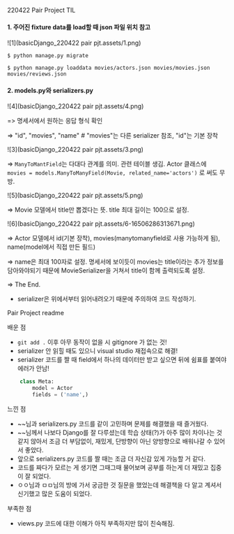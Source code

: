 220422 Pair Project TIL



#### 1. 주어진 fixture data를 load할 때 json 파일 위치 참고

![1](basicDjango_220422 pair pjt.assets/1.png)

```
$ python manage.py migrate

$ python manage.py loaddata movies/actors.json movies/movies.json movies/reviews.json
```



#### 2. models.py와 serializers.py

![4](basicDjango_220422 pair pjt.assets/4.png)

=> 명세서에서 원하는 응답 형식 확인

=> "id", "movies", "name"        # "movies"는 다른 serializer 참조, "id"는 기본 장착



![3](basicDjango_220422 pair pjt.assets/3.png)

=> ```ManyToMantField```는 다대다 관계를 의미. 관련 테이블 생김. Actor 클래스에 ```movies = models.ManyToManyField(Movie, related_name='actors')``` 로 써도 무방.



![5](basicDjango_220422 pair pjt.assets/5.png)

=> Movie 모델에서 title만 뽑겠다는 뜻. title 최대 길이는 100으로 설정.



![6](basicDjango_220422 pair pjt.assets/6-16506286313671.png)

=> Actor 모델에서 id(기본 장착), movies(manytomanyfield로 사용 가능하게 됨), name(model에서 직접 만든 필드)

=> name은 최대 100자로 설정. 명세서에 보이듯이 movies는 title이라는 추가 정보를 담아와야되기 때문에 MovieSerializer을 거쳐서 title이 함께 출력되도록 설정.

=> The End.



* serializer은 위에서부터 읽어내려오기 때문에 주의하여 코드 작성하기.





Pair Project readme

배운 점

* ```git add .``` 이후 아무 동작이 없을 시 gitignore 가 없는 것!
* serializer 안 읽힐 때도 있으니 visual studio 재접속으로 해결!
* serializer 코드를 짤 때 field에서 하나의 데이터만 받고 싶으면 뒤에 쉼표를 붙여야 에러가 안남!

```python
    class Meta:
        model = Actor
        fields = ('name',)
```



느낀 점

* ~~님과 serializers.py 코드를 같이 고민하며 문제를 해결했을 때 즐거웠다.
* ~~님께서 나보다 Django를 잘 다루셨는데 학습 상태(?)가 아주 많이 차이나는 것 같지 않아서 조금 더 부담없이, 재밌게, 단방향이 아닌 양방향으로 배워나갈 수 있어서 좋았다.
* 앞으로 serializers.py 코드를 짤 때는 조금 더 자신감 있게 가능할 거 같다.
* 코드를 짜다가 모르는 게 생기면 그때그때 물어보며 공부를 하는게 더 재밌고 집중이 잘 되었다.
* ㅇㅇ님과 ㅁㅁ님의 방에 가서 궁금한 것 질문을 했었는데 해결책을 다 알고 계셔서 신기했고 많은 도움이 되었다.



부족한 점

* views.py 코드에 대한 이해가 아직 부족하지만 많이 친숙해짐.